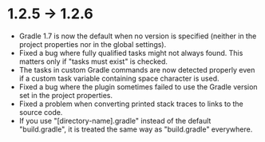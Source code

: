 # 1.2.5 -> 1.2.6

- Gradle 1.7 is now the default when no version is specified (neither in the project properties nor in the global settings).
- Fixed a bug where fully qualified tasks might not always found. This matters only if  "tasks must exist" is checked.
- The tasks in custom Gradle commands are now detected properly even if a custom task variable containing space character is used.
- Fixed a bug where the plugin sometimes failed to use the Gradle version set in the project properties.
- Fixed a problem when converting printed stack traces to links to the source code.
- If you use "[directory-name].gradle" instead of the default "build.gradle", it is treated the same way as "build.gradle" everywhere.
